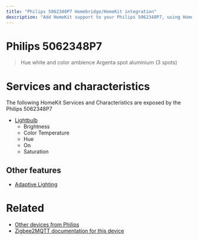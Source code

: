```yaml
---
title: "Philips 5062348P7 Homebridge/HomeKit integration"
description: "Add HomeKit support to your Philips 5062348P7, using Homebridge, Zigbee2MQTT and homebridge-z2m."
---
```

<!---
This file has been GENERATED using src/docgen/docgen.ts
DO NOT EDIT THIS FILE MANUALLY!
-->
# Philips 5062348P7
> Hue white and color ambience Argenta spot aluminium (3 spots)


# Services and characteristics
The following HomeKit Services and Characteristics are exposed by
the Philips 5062348P7

* [Lightbulb](../../light.md)
  * Brightness
  * Color Temperature
  * Hue
  * On
  * Saturation

## Other features
* [Adaptive Lighting](../../light.md)

# Related
* [Other devices from Philips](../index.md#philips)
* [Zigbee2MQTT documentation for this device](https://www.zigbee2mqtt.io/devices/5062348P7.html)